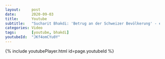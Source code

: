 ```yaml
---
layout:     post
date:       2020-09-03
title:      Youtube
subtitle:   "Sucharit Bhakdi: 'Betrug an der Schweizer Bevölkerung' - ein Gespräch mit Dr. Rainer Schregel"
categories: Video
tags:       [youtube, bhakdi]
youtubeId:  "JKf4omCYu0Y"
---
```


{% include youtubePlayer.html id=page.youtubeId %}
